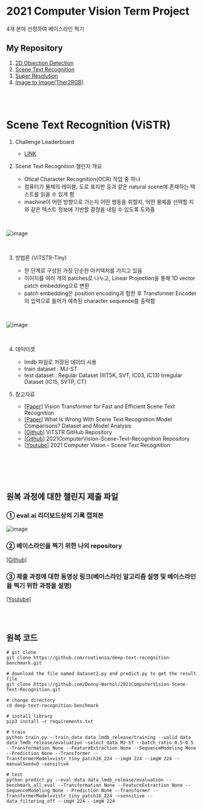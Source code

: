 # 2021 Computer Vision Term Project
4개 분야 선정하여 베이스라인 찍기
## My Repository
1. [2D Objection Detection](https://github.com/JYEDU/CV_YOLOv5)
2. [Scene Text Recognition](https://github.com/JYEDU/CV_Scene_Text_Recognition)
3. [Super Resolution](https://github.com/JYEDU/CV_Super_Resolution)
4. [Image to Image(Ther2RGB)](https://github.com/JYEDU/CV_Image-To-Image)

<br/><br/>
# Scene Text Recognition (ViSTR)

1. Challenge Leaderboard

    - [LINK](http://203.250.148.129:3088/web/challenges/challenge-page/32/overview)




2. Scene Text Recognition 챌린지 개요

    - Otical Character Recognition(OCR) 작업 중 하나 <br/>
    - 컴퓨터가 물체의 레이블, 도로 표지판 등과 같은 natural scene에 존재하는 텍스트를 읽을 수 있게 함  <br/>
    - machine이 어떤 방향으로 가는지 어떤 행동을 취할지, 어떤 물체를 선택할 지와 같은 텍스트 정보에 기반할 결정을 내릴 수 있도록 도와줌

<br/>

![image](https://user-images.githubusercontent.com/87462769/143524872-d7c378ad-0881-42e7-b877-f6a0c30b719f.png)

<br/>   

3. 방법론 (ViTSTR-Tiny)

    - 한 단계로 구성된 가장 단순한 아키텍처를 가지고 있음
    - 이미지를 여러 개의 patches로 나누고, Linear Projection을 통해 1D vector patch embedding으로 변환 
    - patch embedding은 position encoding과 합한 후 Transformer Encoder의 입력으로 들어가 예측된 character sequence를 출력함

<br/>

![image](https://user-images.githubusercontent.com/87462769/143813016-b8c9844f-9ebb-4b10-bc78-0f7a48524511.png)

<br/>   

4. 데이터셋

    - lmdb 파일로 저장된 데이터 사용
    - train dataset : MJ-ST
    - test dataset : Regular Dataset (IIIT5K, SVT, IC03, IC13)
                     Irregular Dataset (IC15, SVTP, CT)
                     

5. 참고자료
    - [[Paper](https://arxiv.org/abs/2105.08582)] Vision Transformer for Fast and Efficient Scene Text Recognition
    - [[Paper](https://arxiv.org/abs/1904.01906)] What Is Wrong With Scene Text Recognition Model Comparisons? Dataset and Model Analysis
    - [[Github](https://github.com/roatienza/deep-text-recognition-benchmark)] ViTSTR GitHub Repository
    - [[Github](https://github.com/Denny-Warhol/2021ComputerVision-Scene-Text-Recognition)] 2021ComputerVision-Scene-Text-Recognition Repository
    - [[Youtube](https://www.youtube.com/watch?v=1CBn6AmTa2w&list=PL1xKqHsVFgvnM3zhBkbTZy5l_13x5R3Jq&index=5)] 2021 Computer Vision - Scene Text Recognition

<br/><br/><br/><br/>
 
## 원복 과정에 대한 챌린지 제출 파일
### ① eval.ai 리더보드상의 기록 캡쳐본
![image](https://user-images.githubusercontent.com/87462769/143812324-b08c7796-a444-45cb-8346-72d0f30bca6b.png)
### ② 베이스라인을 찍기 위한 나의 repository
[[Github](https://github.com/JYEDU/CV_Scene_Text_Recognition)]
### ③ 제출 과정에 대한 동영상 링크(베이스라인 알고리즘 설명 및 베이스라인을 찍기 위한 과정을 설명)
[[Youtube](https://youtu.be/0vTweVWWDuc)]



<br/><br/>

## 원복 코드
```
# git clone
git clone https://github.com/roatienza/deep-text-recognition-benchmark.git

# download the file named dataset2.py and predict.py to get the result file
git clone https://github.com/Denny-Warhol/2021ComputerVision-Scene-Text-Recognition.git

# change directory
cd deep-text-recognition-benchmark

# install library
pip3 install –r requirements.txt

# train
python train.py --train_data data_lmdb_release/training --valid data data_lmdb_release/evaluation –select_data MJ-ST --batch_ratio 0.5-0.5 --Transformation None --FeatureExtraction None --SequenceModeling None --Prediction None --Transformer --TransformerModel=vistr_tiny_patch16_224 --imgH 224 --imgW 224 --manualSeed=0 –sensitive 

# test
python predict.py --eval_data data_lmdb_release/evaluation --benchmark_all_eval --Transformation None --FeatureExtraction None --SequenceModeling None --Prediction None --Transformer --TransformerModel=vistr_tiny_patch16_224 -–sensitive --data_filtering_off --imgH 224 --imgW 224
```

